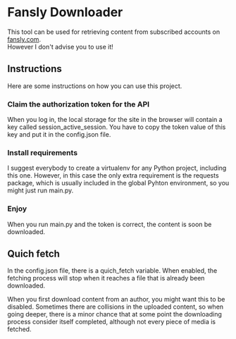 # Fansly Downloader

This tool can be used for retrieving content from subscribed accounts on [fansly.com](https://fansly.com).\
However I don't advise you to use it!

## Instructions

Here are some instructions on how you can use this project.

### Claim the authorization token for the API
When you log in, the local storage for the site in the browser will contain a key called session_active_session.
You have to copy the token value of this key and put it in the config.json file.

### Install requirements
I suggest everybody to create a virtualenv for any Python project, including this one.
However, in this case the only extra requirement is the requests package, which is usually included in the global Pyhton environment, so you might just run main.py.

### Enjoy
When you run main.py and the token is correct, the content is soon be downloaded.

## Quich fetch
In the config.json file, there is a quich_fetch variable. When enabled, the fetching process will stop when it reaches a file that is already been downloaded. 

When you first download content from an author, you might want this to be disabled.
Sometimes there are collisions in the uploaded content, so when going deeper, there is a minor chance that at some point the downloading process consider itself completed, although not every piece of media is fetched.
